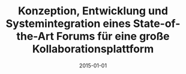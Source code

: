 ---
abstract: ''
authors:
- Georg Ascher
date: '2015-01-01'
featured: false
links:
- name: Publik
  url: https://publik.tuwien.ac.at/showentry.php?ID=246620&lang=1
publication_types:
- '7'
publishDate: '2015-01-01'
title: Konzeption, Entwicklung und Systemintegration eines State-of-the-Art Forums
  für eine große Kollaborationsplattform
url_pdf: ''
---